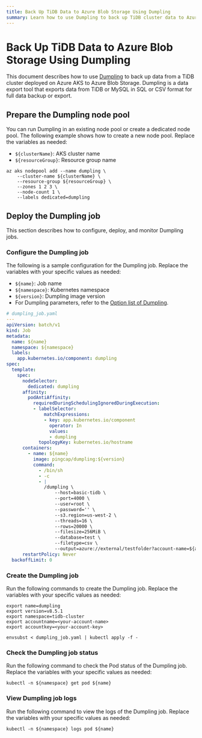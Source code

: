 ```yaml
---
title: Back Up TiDB Data to Azure Blob Storage Using Dumpling
summary: Learn how to use Dumpling to back up TiDB cluster data to Azure Blob Storage.
---
```


# Back Up TiDB Data to Azure Blob Storage Using Dumpling

This document describes how to use [Dumpling](https://docs.pingcap.com/tidb/stable/dumpling-overview/) to back up data from a TiDB cluster deployed on Azure AKS to Azure Blob Storage. Dumpling is a data export tool that exports data from TiDB or MySQL in SQL or CSV format for full data backup or export.

## Prepare the Dumpling node pool

You can run Dumpling in an existing node pool or create a dedicated node pool. The following example shows how to create a new node pool. Replace the variables as needed:

- `${clusterName}`: AKS cluster name
- `${resourceGroup}`: Resource group name

```shell
az aks nodepool add --name dumpling \
    --cluster-name ${clusterName} \
    --resource-group ${resourceGroup} \
    --zones 1 2 3 \
    --node-count 1 \
    --labels dedicated=dumpling
```

## Deploy the Dumpling job

This section describes how to configure, deploy, and monitor Dumpling jobs.

### Configure the Dumpling job

The following is a sample configuration for the Dumpling job. Replace the variables with your specific values as needed:

- `${name}`: Job name
- `${namespace}`: Kubernetes namespace
- `${version}`: Dumpling image version
- For Dumpling parameters, refer to the [Option list of Dumpling](https://docs.pingcap.com/tidb/stable/dumpling-overview/#option-list-of-dumpling).

```yaml
# dumpling_job.yaml
---
apiVersion: batch/v1
kind: Job
metadata:
  name: ${name}
  namespace: ${namespace}
  labels:
    app.kubernetes.io/component: dumpling
spec:
  template:
    spec:
      nodeSelector:
        dedicated: dumpling
      affinity:
        podAntiAffinity:
          requiredDuringSchedulingIgnoredDuringExecution:
          - labelSelector:
              matchExpressions:
              - key: app.kubernetes.io/component
                operator: In
                values:
                - dumpling
            topologyKey: kubernetes.io/hostname
      containers:
        - name: ${name}
          image: pingcap/dumpling:${version}
          command:
            - /bin/sh
            - -c
            - |
              /dumpling \
                  --host=basic-tidb \
                  --port=4000 \
                  --user=root \
                  --password='' \
                  --s3.region=us-west-2 \
                  --threads=16 \
                  --rows=20000 \
                  --filesize=256MiB \
                  --database=test \
                  --filetype=csv \
                  --output=azure://external/testfolder?account-name=${accountname}&account-key=${accountkey}
      restartPolicy: Never
  backoffLimit: 0
```

### Create the Dumpling job

Run the following commands to create the Dumpling job. Replace the variables with your specific values as needed:

```shell
export name=dumpling
export version=v8.5.1
export namespace=tidb-cluster
export accountname=<your-account-name>
export accountkey=<your-account-key>

envsubst < dumpling_job.yaml | kubectl apply -f -
```

### Check the Dumpling job status

Run the following command to check the Pod status of the Dumpling job. Replace the variables with your specific values as needed:

```shell
kubectl -n ${namespace} get pod ${name}
```

### View Dumpling job logs

Run the following command to view the logs of the Dumpling job. Replace the variables with your specific values as needed:

```shell
kubectl -n ${namespace} logs pod ${name}
```